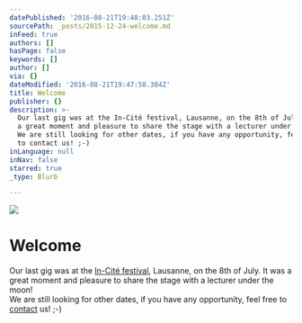 ```yaml
---
datePublished: '2016-08-21T19:48:03.251Z'
sourcePath: _posts/2015-12-24-welcome.md
inFeed: true
authors: []
hasPage: false
keywords: []
author: []
via: {}
dateModified: '2016-08-21T19:47:58.384Z'
title: Welcome
publisher: {}
description: >-
  Our last gig was at the In-Cité festival, Lausanne, on the 8th of July. It was
  a great moment and pleasure to share the stage with a lecturer under the moon!
  We are still looking for other dates, if you have any opportunity, feel free
  to contact us! ;-)
inLanguage: null
inNav: false
starred: true
_type: Blurb

---
```

![](https://the-grid-user-content.s3-us-west-2.amazonaws.com/db9e5852-7fbb-4d74-b899-275774b7502e.jpg)

# Welcome

Our last gig was at the [In-Cité festival][0], Lausanne, on the 8th of July. It was a great moment and pleasure to share the stage with a lecturer under the moon!  
We are still looking for other dates, if you have any opportunity, feel free to [contact][1] us! ;-)

[0]: http://incitelausanne.jimdo.com/vendredi-8-juillet/ "In-Cité Festival"
[1]: /contact "Contact"